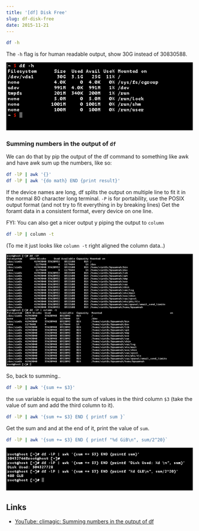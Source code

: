 ```yaml
---
title: '[df] Disk Free'
slug: df-disk-free
date: 2015-11-21
---
```


```bash
df -h
```

The `-h` flag is for human readable output, show 30G instead of 30830588.

![Screenshot df -h](./images/df-h.png)

### Summing numbers in the output of `df`

We can do that by pip the output of the df command to something like awk and have awk sum up the numbers, like so:

```bash
df -lP | awk '{}'
df -lP | awk '{do math} END {print result}'
```

If the device names are long, df splits the output on multiple line to fit it in the normal 80 character long terminal. `-P` is for portability, use the POSIX output format (and not try to fit everything in by breaking lines) Get the foramt data in a consistent format, every device on one line.

FYI: You can also get a nicer output y piping the output to `column`

```bash
df -lP | column -t
```

(To me it just looks like `column -t` right aligned the column data..)

![Screenshot df -lp](./images/df-lp.png)

So, back to summing..

```bash
df -lP | awk '{sum += $3}'
```

the `sum` variable is equal to the sum of values in the third column `$3` (take the value of sum and add the third column to it).

```bash
df -lP | awk '{sum += $3} END { printf sum }`
```

Get the sum and and at the end of it, print the value of `sum`.

```bash
df -lP | awk '{sum += $3} END { printf "%d GiB\n", sum/2^20}`
```

![Screenshot df -lp | awk](./images/df-lp-awk.png)

## Links

- [YouTube: climagic: Summing numbers in the output of df](https://www.youtube.com/watch?v=oBZ1-E_NcMg)
